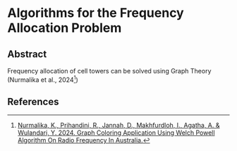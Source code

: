 # Algorithms for the Frequency Allocation Problem
## Abstract
Frequency allocation of cell towers can be solved using Graph Theory (Nurmalika et al., 2024[^1])

## References
[^1]: [Nurmalika, K., Prihandini, R., Jannah, D., Makhfurdloh, I., Agatha, A. & Wulandari, Y. 2024. Graph Coloring 
Application Using Welch Powell Algorithm On Radio Frequency In Australia.](https://www.researchgate.net/publication/381511913_Graph_Coloring_Application_Using_Welch_Powell_Algorithm_On_Radio_Frequency_In_Australia)
